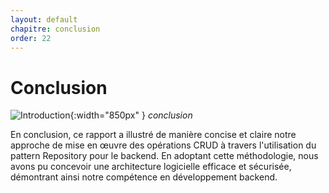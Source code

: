 ```yaml
---
layout: default
chapitre: conclusion
order: 22
---
```

# Conclusion

![Introduction](/lab-crud-standard-yasmine/conclusion/images/conclusion.jpg){:width="850px" }
*conclusion*
<!-- note -->

En conclusion, ce rapport a illustré de manière concise et claire notre approche de mise en œuvre des opérations CRUD à travers l'utilisation du pattern Repository pour le backend. En adoptant cette méthodologie, nous avons pu concevoir une architecture logicielle efficace et sécurisée, démontrant ainsi notre compétence en développement backend.

